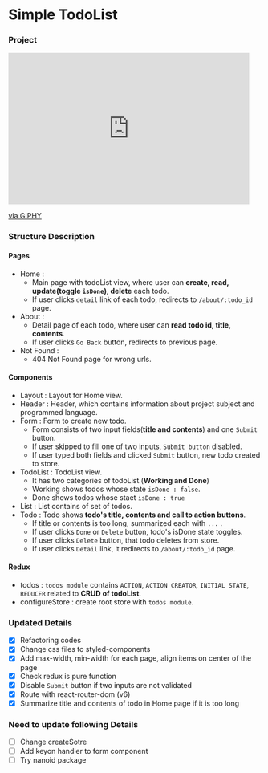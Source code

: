 # Simple TodoList

### Project

<iframe src="https://giphy.com/embed/xFfygDSgTFAl43lt1b" width="480" height="302" frameBorder="0" class="giphy-embed" allowFullScreen></iframe><p><a href="https://giphy.com/gifs/xFfygDSgTFAl43lt1b">via GIPHY</a></p>

### Structure Description

#### Pages

- Home :
  - Main page with todoList view, where user can **create, read, update(toggle `isDone`), delete** each todo.
  - If user clicks `detail` link of each todo, redirects to `/about/:todo_id` page.
- About :
  - Detail page of each todo, where user can **read todo id, title, contents**.
  - If user clicks `Go Back` button, redirects to previous page.
- Not Found :
  - 404 Not Found page for wrong urls.

#### Components

- Layout : Layout for Home view.
- Header : Header, which contains information about project subject and programmed language.
- Form : Form to create new todo.
  - Form consists of two input fields(**title and contents**) and one `Submit` button.
  - If user skipped to fill one of two inputs, `Submit button` disabled.
  - If user typed both fields and clicked `Submit` button, new todo created to store.
- TodoList : TodoList view.
  - It has two categories of todoList.(**Working and Done**)
  - Working shows todos whose state `isDone : false`.
  - Done shows todos whose staet `isDone : true`
- List : List contains of set of todos.
- Todo : Todo shows **todo's title, contents and call to action buttons**.
  - If title or contents is too long, summarized each with `...` .
  - If user clicks `Done` or `Delete` button, todo's isDone state toggles.
  - If user clicks `Delete` button, that todo deletes from store.
  - If user clicks `Detail` link, it redirects to `/about/:todo_id` page.

#### Redux

- todos : `todos module` contains `ACTION`, `ACTION CREATOR`, `INITIAL STATE`, `REDUCER` related to **CRUD of todoList**.
- configureStore : create root store with `todos module`.

### Updated Details

- [x] Refactoring codes
- [x] Change css files to styled-components
- [x] Add max-width, min-width for each page, align items on center of the page
- [x] Check redux is pure function
- [x] Disable `Submit` button if two inputs are not validated
- [x] Route with react-router-dom (v6)
- [x] Summarize title and contents of todo in Home page if it is too long

### Need to update following Details

- [ ] Change createSotre
- [ ] Add keyon handler to form component
- [ ] Try nanoid package
